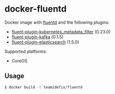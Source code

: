 # docker-fluentd

Docker image with [fluentd](http://www.fluentd.org/) and the following plugins:

* [fluent-plugin-kubernetes_metadata_filter](https://rubygems.org/gems/fluent-plugin-kubernetes_metadata_filter/versions/0.23.0) (0.23.0)
* [fluent-plugin-kafka](https://rubygems.org/gems/fluent-plugin-kafka/versions/0.1.5) (0.1.5)
* [fluent-plugin-elasticsearch](https://rubygems.org/gems/fluent-plugin-elasticsearch/versions/1.5.0) (1.5.0)

Supported platforms:

* CoreOS

## Usage

```bash
$ docker build -t teamidefix/fluentd
```
